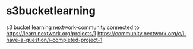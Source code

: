 # s3bucketlearning
s3 bucket learning nextwork-community
connected to https://learn.nextwork.org/projects/1
https://community.nextwork.org/c/i-have-a-question/i-completed-project-1
